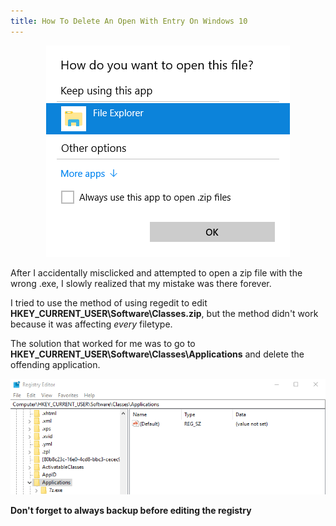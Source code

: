 ```yaml
---
title: How To Delete An Open With Entry On Windows 10
---
```


<p align="center">
    <img src="/assets/2018-06-28/image1.png" alt="Windows's open with menu" />
</p>

After I accidentally misclicked and attempted to open a zip file with the wrong .exe, I slowly realized that my mistake was there forever.

I tried to use the method of using regedit to edit **HKEY_CURRENT_USER\Software\Classes\.zip**, but the method didn't work because it was affecting *every* filetype.

The solution that worked for me was to go to **HKEY_CURRENT_USER\Software\Classes\Applications** and delete the offending application.

<p align="center">
    <img src="/assets/2018-06-28/image2.png" alt="Screenshot of registry" />
</p>

**Don't forget to always backup before editing the registry**

